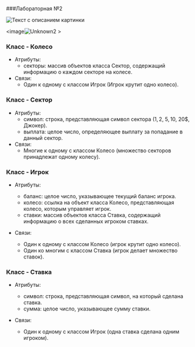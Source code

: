 ###Лабораторная №2

<image src="/images/p![Unknown2](https://github.com/LizardTekuteva/fortune/assets/164531160/352f7f1c-bdcf-4a3d-b2d9-b180bf9767d5)
icture.jpg" alt="Текст с описанием картинки">

<image![Unknown2](https://github.com/LizardTekuteva/fortune/assets/164531160/803d623c-d35b-4620-935e-7cb006fc3bd7) >


### Класс - Колесо

-   Атрибуты:
    -   секторы: массив объектов класса Сектор, содержащий информацию о каждом секторе на колесе.
-   Связи:
    -   Один к одному с классом Игрок (Игрок крутит одно колесо).

### Класс - Сектор

-   Атрибуты:
    -   символ: строка, представляющая символ сектора (1$, 2$, 5$, 10$, 20$, Джокер).
    -   выплата: целое число, определяющее выплату за попадание в данный сектор.
-   Связи:
    -   Многие к одному с классом Колесо (множество секторов принадлежат одному колесу).

### Класс - Игрок

-   Атрибуты:

    -   баланс: целое число, указывающее текущий баланс игрока.
    -   колесо: ссылка на объект класса Колесо, представляющая колесо, которым управляет игрок.
    -   ставки: массив объектов класса Ставка, содержащий информацию о всех сделанных игроком ставках.
-   Связи:

    -   Один к одному с классом Колесо (игрок крутит одно колесо).
    -   Один ко многим с классом Ставка (игрок делает множество ставок).

### Класс - Ставка

-   Атрибуты:

    -   символ: строка, представляющая символ, на который сделана ставка.
    -   сумма: целое число, указывающее сумму ставки.
-   Связи:

    -   Один к одному с классом Игрок (одна ставка сделана одним игроком).
